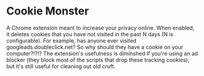 # Cookie Monster
A Chrome extension meant to increase your privacy online.
When enabled, it deletes cookies that you have not visited in the past N days (N is configurable).
For example, has anyone ever visited googleads.doubleclick.net? So why should they have a cookie on your 
computer?!?!? The extension's usefulness is diminshed if you're using an ad blocker (they block most of the scripts that drop these tracking cookies), but it's still useful for cleaning out old cruft.
